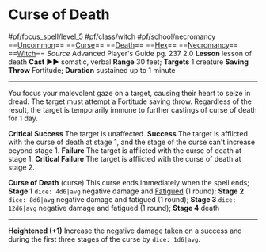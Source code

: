 # Curse of Death
#pf/focus_spell/level_5 #pf/class/witch #pf/school/necromancy 
==[Uncommon](../../../Traits/Uncommon.md)== ==[Curse](../../../Traits/Curse.md)== ==[Death](../../../Traits/Death.md)== ==[Hex](../../../Traits/Hex.md)== ==[Necromancy](../../../Traits/Necromancy.md)== ==[Witch](../../../Traits/Witch.md)==
*Source* Advanced Player's Guide pg. 237 2.0
**Lesson** lesson of death
**Cast** ►► somatic, verbal
**Range** 30 feet; **Targets** 1 creature
**Saving Throw** Fortitude; **Duration** sustained up to 1 minute

---
You focus your malevolent gaze on a target, causing their heart to seize in dread. The target must attempt a Fortitude saving throw. Regardless of the result, the target is temporarily immune to further castings of curse of death for 1 day.

**Critical Success** The target is unaffected.
**Success** The target is afflicted with the curse of death at stage 1, and the stage of the curse can't increase beyond stage 1.
**Failure** The target is afflicted with the curse of death at stage 1.
**Critical Failure** The target is afflicted with the curse of death at stage 2.

**Curse of Death** (curse) This curse ends immediately when the spell ends; **Stage 1** `dice: 4d6|avg` negative damage and [Fatigued](../../../Conditions/Fatigued.md) (1 round); **Stage 2** `dice: 8d6|avg` negative damage and fatigued (1 round); **Stage 3** `dice: 12d6|avg` negative damage and fatigued (1 round); **Stage 4** death

<hr>

**Heightened (+1)** Increase the negative damage taken on a success and during the first three stages of the curse by `dice: 1d6|avg`.